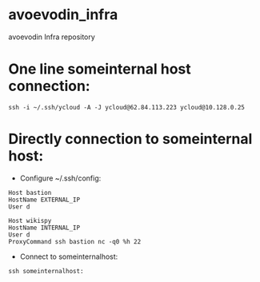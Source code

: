 # avoevodin_infra
avoevodin Infra repository

# One line someinternal host connection:
```shell
ssh -i ~/.ssh/ycloud -A -J ycloud@62.84.113.223 ycloud@10.128.0.25
```

# Directly connection to someinternal host:

* Configure ~/.ssh/config:
```text
Host bastion
HostName EXTERNAL_IP
User d

Host wikispy
HostName INTERNAL_IP
User d
ProxyCommand ssh bastion nc -q0 %h 22
```
* Connect to someinternalhost:
```shell
ssh someinternalhost:
```

